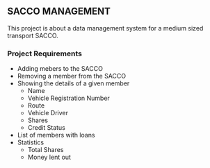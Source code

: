 ## SACCO MANAGEMENT
This project is about a data management system for a medium sized transport SACCO.

### Project Requirements
 * Adding mebers to the SACCO
 * Removing a member from the SACCO
 * Showing the details of a given member
    * Name
    * Vehicle Registration Number
    * Route
    * Vehicle Driver
    * Shares
    * Credit Status
 * List of members with loans
 * Statistics
    * Total Shares
    * Money lent out
    
